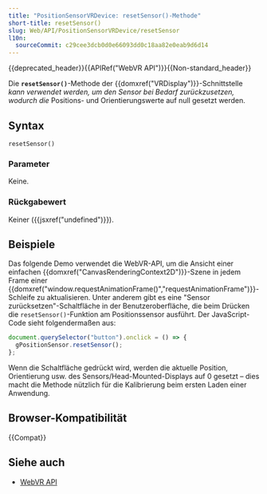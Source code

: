 ```yaml
---
title: "PositionSensorVRDevice: resetSensor()-Methode"
short-title: resetSensor()
slug: Web/API/PositionSensorVRDevice/resetSensor
l10n:
  sourceCommit: c29cee3dcb0d0e66093dd0c18aa82e0eab9d6d14
---
```


{{deprecated_header}}{{APIRef("WebVR API")}}{{Non-standard_header}}

Die **`resetSensor()`**-Methode der {{domxref("VRDisplay")}}-Schnittstelle _kann verwendet werden, um den Sensor bei Bedarf zurückzusetzen, wodurch die_ Positions- und Orientierungswerte auf null gesetzt werden.

## Syntax

```js-nolint
resetSensor()
```

### Parameter

Keine.

### Rückgabewert

Keiner ({{jsxref("undefined")}}).

## Beispiele

Das folgende Demo verwendet die WebVR-API, um die Ansicht einer einfachen {{domxref("CanvasRenderingContext2D")}}-Szene in jedem Frame einer {{domxref("window.requestAnimationFrame()","requestAnimationFrame")}}-Schleife zu aktualisieren. Unter anderem gibt es eine "Sensor zurücksetzen"-Schaltfläche in der Benutzeroberfläche, die beim Drücken die `resetSensor()`-Funktion am Positionssensor ausführt. Der JavaScript-Code sieht folgendermaßen aus:

```js
document.querySelector("button").onclick = () => {
  gPositionSensor.resetSensor();
};
```

Wenn die Schaltfläche gedrückt wird, werden die aktuelle Position, Orientierung usw. des Sensors/Head-Mounted-Displays auf 0 gesetzt – dies macht die Methode nützlich für die Kalibrierung beim ersten Laden einer Anwendung.

## Browser-Kompatibilität

{{Compat}}

## Siehe auch

- [WebVR API](/de/docs/Web/API/WebVR_API)
